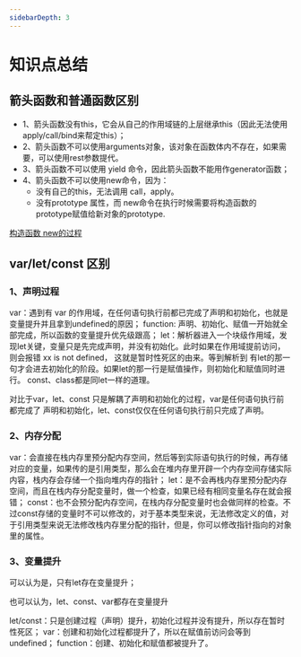 ```yaml
---
sidebarDepth: 3
---
```

# 知识点总结

## 箭头函数和普通函数区别

* 1、箭头函数没有this，它会从自己的作用域链的上层继承this（因此无法使用apply/call/bind来帮定this）；
* 2、箭头函数不可以使用arguments对象，该对象在函数体内不存在，如果需要，可以使用rest参数提代。
* 3、箭头函数不可以使用 yield 命令，因此箭头函数不能用作generator函数；
* 4、箭头函数不可以使用new命令，因为：
  * 没有自己的this，无法调用 call，apply。
  * 没有prototype 属性，而 new命令在执行时候需要将构造函数的prototype赋值给新对象的prototype.
  
[构造函数 new的过程](/blog/base/javascript/newConstructor.html)

## var/let/const 区别

### 1、声明过程

var：遇到有 var 的作用域，在任何语句执行前都已完成了声明和初始化，也就是变量提升并且拿到undefined的原因；
function: 声明、初始化、赋值一开始就全部完成，所以函数的变量提升优先级跟高；
let：解析器进入一个块级作用域，发现let关键，变量只是先完成声明，并没有初始化。此时如果在作用域提前访问，则会报错 xx is not defined， 这就是暂时性死区的由来。等到解析到 有let的那一句才会进去初始化的阶段。如果let的那一行是赋值操作，则初始化和赋值同时进行。
const、class都是同let一样的道理。

对比于var，let、const 只是解耦了声明和初始化的过程，var是任何语句执行前都完成了 声明和初始化，let、const仅仅在任何语句执行前只完成了声明。

### 2、内存分配

var：会直接在栈内存里预分配内存空间，然后等到实际语句执行的时候，再存储对应的变量，如果传的是引用类型，那么会在堆内存里开辟一个内存空间存储实际内容，栈内存会存储一个指向堆内存的指针；
let：是不会再栈内存里预分配内存空间，而且在栈内存分配变量时，做一个检查，如果已经有相同变量名存在就会报错；
const：也不会预分配内存空间，在栈内存分配变量时也会做同样的检查。不过const存储的变量时不可以修改的，对于基本类型来说，无法修改定义的值，对于引用类型来说无法修改栈内存里分配的指针，但是，你可以修改指针指向的对象里的属性。

### 3、变量提升

可以认为是，只有let存在变量提升；

也可以认为，let、const、var都存在变量提升

let/const：只是创建过程（声明）提升，初始化过程并没有提升，所以存在暂时性死区；
var：创建和初始化过程都提升了，所以在赋值前访问会等到undefined；
function：创建、初始化和赋值都被提升了。

